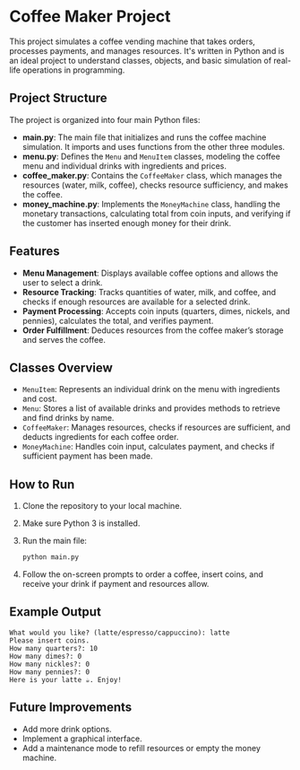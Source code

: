 
# Coffee Maker Project

This project simulates a coffee vending machine that takes orders, processes payments, and manages resources. It's written in Python and is an ideal project to understand classes, objects, and basic simulation of real-life operations in programming.

## Project Structure

The project is organized into four main Python files:

- **main.py**: The main file that initializes and runs the coffee machine simulation. It imports and uses functions from the other three modules.
- **menu.py**: Defines the `Menu` and `MenuItem` classes, modeling the coffee menu and individual drinks with ingredients and prices.
- **coffee_maker.py**: Contains the `CoffeeMaker` class, which manages the resources (water, milk, coffee), checks resource sufficiency, and makes the coffee.
- **money_machine.py**: Implements the `MoneyMachine` class, handling the monetary transactions, calculating total from coin inputs, and verifying if the customer has inserted enough money for their drink.

## Features

- **Menu Management**: Displays available coffee options and allows the user to select a drink.
- **Resource Tracking**: Tracks quantities of water, milk, and coffee, and checks if enough resources are available for a selected drink.
- **Payment Processing**: Accepts coin inputs (quarters, dimes, nickels, and pennies), calculates the total, and verifies payment.
- **Order Fulfillment**: Deduces resources from the coffee maker’s storage and serves the coffee.

## Classes Overview

- `MenuItem`: Represents an individual drink on the menu with ingredients and cost.
- `Menu`: Stores a list of available drinks and provides methods to retrieve and find drinks by name.
- `CoffeeMaker`: Manages resources, checks if resources are sufficient, and deducts ingredients for each coffee order.
- `MoneyMachine`: Handles coin input, calculates payment, and checks if sufficient payment has been made.

## How to Run

1. Clone the repository to your local machine.
2. Make sure Python 3 is installed.
3. Run the main file:
   ```bash
   python main.py
   ```

4. Follow the on-screen prompts to order a coffee, insert coins, and receive your drink if payment and resources allow.

## Example Output

```
What would you like? (latte/espresso/cappuccino): latte
Please insert coins.
How many quarters?: 10
How many dimes?: 0
How many nickles?: 0
How many pennies?: 0
Here is your latte ☕️. Enjoy!
```

## Future Improvements

- Add more drink options.
- Implement a graphical interface.
- Add a maintenance mode to refill resources or empty the money machine.
